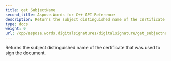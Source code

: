 ```yaml
---
title: get_SubjectName
second_title: Aspose.Words for C++ API Reference
description: Returns the subject distinguished name of the certificate that was used to sign the document. 
type: docs
weight: 0
url: /cpp/aspose.words.digitalsignatures/digitalsignature/get_subjectname/
---
```


Returns the subject distinguished name of the certificate that was used to sign the document. 

